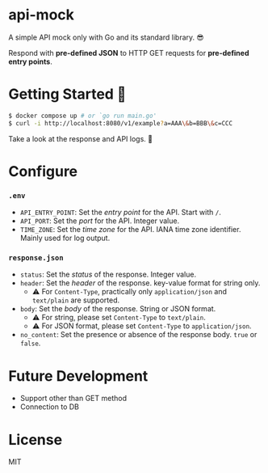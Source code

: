 # api-mock

A simple API mock only with Go and its standard library. 😎

Respond with **pre-defined JSON** to HTTP GET requests for **pre-defined entry points**.

# Getting Started 🎉

```zsh
$ docker compose up # or `go run main.go'
$ curl -i http://localhost:8080/v1/example?a=AAA\&b=BBB\&c=CCC
```

Take a look at the response and API logs. 👀

# Configure

### `.env`

- `API_ENTRY_POINT`: Set the _entry point_ for the API. Start with `/`.
- `API_PORT`: Set the _port_ for the API. Integer value.
- `TIME_ZONE`: Set the _time zone_ for the API. IANA time zone identifier. Mainly used for log output.

### `response.json`

- `status`: Set the _status_ of the response. Integer value.
- `header`: Set the _header_ of the response. key-value format for string only.
  - ⚠️ For `Content-Type`, practically only `application/json` and `text/plain` are supported.
- `body`: Set the _body_ of the response. String or JSON format.
  - ⚠️ For string, please set `Content-Type` to `text/plain`.
  - ⚠️ For JSON format, please set `Content-Type` to `application/json`.
- `no_content`: Set the presence or absence of the response body. `true` or `false`.

# Future Development

- Support other than GET method
- Connection to DB

# License

MIT
